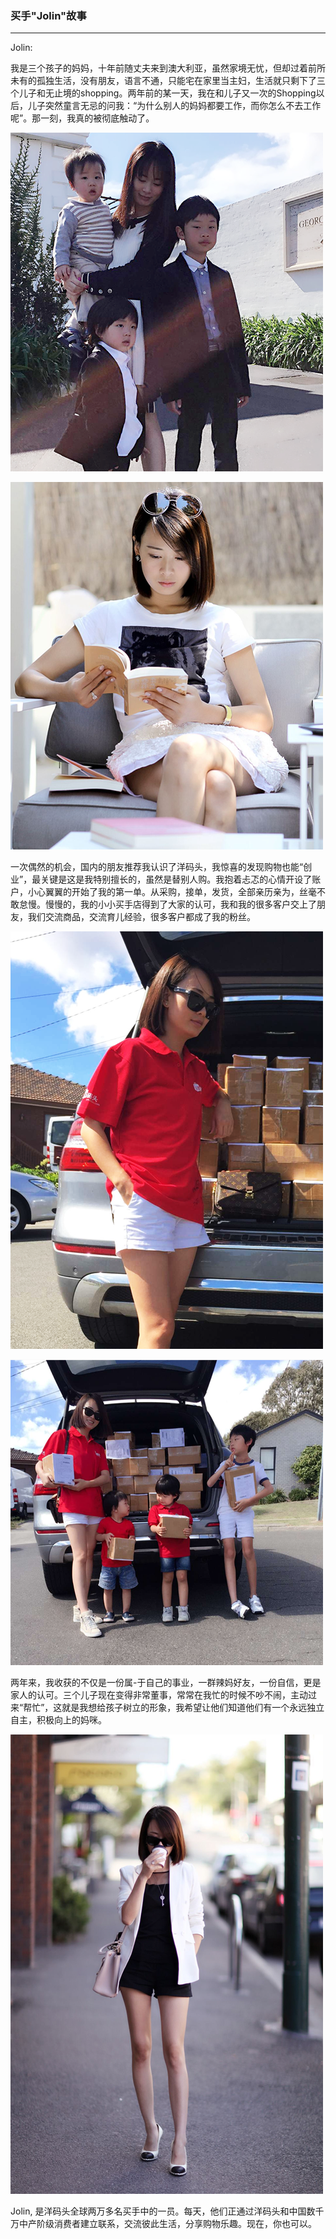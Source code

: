 ### 买手"Jolin"故事

---

Jolin:

我是三个孩子的妈妈，十年前随丈夫来到澳大利亚，虽然家境无忧，但却过着前所未有的孤独生活，没有朋友，语言不通，只能宅在家里当主妇，生活就只剩下了三个儿子和无止境的shopping。两年前的某一天，我在和儿子又一次的Shopping以后，儿子突然童言无忌的问我：“为什么别人的妈妈都要工作，而你怎么不去工作呢”。那一刻，我真的被彻底触动了。

![](/recruitment/images/story_buyer1_1.png)

![](/recruitment/images/story_buyer1_2.png)

一次偶然的机会，国内的朋友推荐我认识了洋码头，我惊喜的发现购物也能“创业”，最关键是这是我特别擅长的，虽然是替别人购。我抱着忐忑的心情开设了账户，小心翼翼的开始了我的第一单。从采购，接单，发货，全部亲历亲为，丝毫不敢怠慢。慢慢的，我的小小买手店得到了大家的认可，我和我的很多客户交上了朋友，我们交流商品，交流育儿经验，很多客户都成了我的粉丝。

![](/recruitment/images/story_buyer1_3.png)

![](/recruitment/images/story_buyer1_4.png)

两年来，我收获的不仅是一份属-于自己的事业，一群辣妈好友，一份自信，更是家人的认可。三个儿子现在变得非常董事，常常在我忙的时候不吵不闹，主动过来“帮忙”，这就是我想给孩子树立的形象，我希望让他们知道他们有一个永远独立自主，积极向上的妈咪。

![](/recruitment/images/story_buyer1_5.png)

Jolin, 是洋码头全球两万多名买手中的一员。每天，他们正通过洋码头和中国数千万中产阶级消费者建立联系，交流彼此生活，分享购物乐趣。现在，你也可以。

